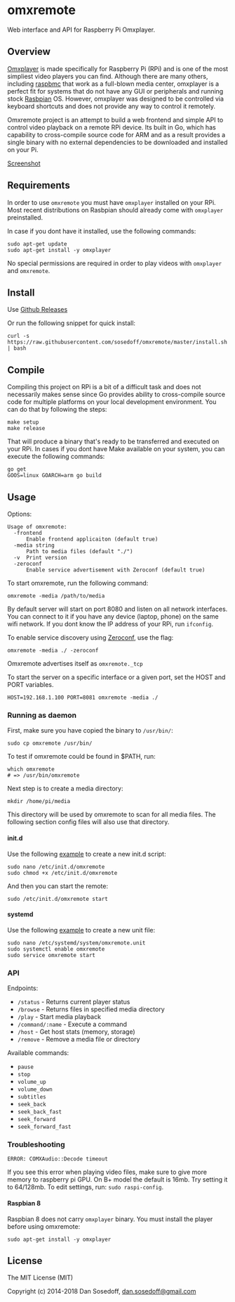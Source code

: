 # omxremote

Web interface and API for Raspberry Pi Omxplayer.

## Overview

[Omxplayer](http://elinux.org/Omxplayer) is made specifically for Raspberry Pi (RPi) and
is one of the most simpliest video players you can find. Although there are many others,
including [raspbmc](http://www.raspbmc.com/) that work as a full-blown media center,
omxplayer is a perfect fit for systems that do not have any GUI or peripherals and running stock 
[Rasbpian](http://www.raspbian.org/) OS. However, omxplayer was designed to be
controlled via keyboard shortcuts and does not provide any way to control it remotely.

Omxremote project is an attempt to build a web frontend and simple API to control 
video playback on a remote RPi device. Its built in Go, which has capability to 
cross-compile source code for ARM and as a result provides a single binary with 
no external dependencies to be downloaded and installed on your Pi.

[Screenshot](screenshots/omxremote.png)

## Requirements

In order to use `omxremote` you must have `omxplayer` installed on your RPi. Most
recent distributions on Rasbpian should already come with `omxplayer` preinstalled.

In case if you dont have it installed, use the following commands:

```
sudo apt-get update
sudo apt-get install -y omxplayer
```

No special permissions are required in order to play videos with `omxplayer` and `omxremote`.

## Install

Use [Github Releases](https://github.com/sosedoff/omxremote/releases)

Or run the following snippet for quick install:

```
curl -s https://raw.githubusercontent.com/sosedoff/omxremote/master/install.sh | bash
```

## Compile

Compiling this project on RPi is a bit of a difficult task and does not necessarily makes
sense since Go provides ability to cross-compile source code for multiple platforms on
your local development environment. You can do that by following the steps:

```
make setup
make release
```

That will produce a binary that's ready to be transferred and executed on your RPi. 
In cases if you dont have Make available on your system, you can execute the following commands:

```
go get
GOOS=linux GOARCH=arm go build
```

## Usage

Options:

```
Usage of omxremote:
  -frontend
      Enable frontend applicaiton (default true)
  -media string
      Path to media files (default "./")
  -v  Print version
  -zeroconf
      Enable service advertisement with Zeroconf (default true)
```

To start omxremote, run the following command:

```
omxremote -media /path/to/media
```

By default server will start on port 8080 and listen on all network interfaces. You can
connect to it if you have any device (laptop, phone) on the same wifi network.
If you dont know the IP address of your RPi, run `ifconfig`.

To enable service discovery using [Zeroconf](http://zeroconf.org/), use the flag:

```
omxremote -media ./ -zeroconf
```

Omxremote advertises itself as `omxremote._tcp`

To start the server on a specific interface or a given port, set the HOST and PORT variables.
```
HOST=192.168.1.100 PORT=8081 omxremote -media ./
```

### Running as daemon

First, make sure you have copied the binary to `/usr/bin/`:

```
sudo cp omxremote /usr/bin/
```

To test if omxremote could be found in $PATH, run:

```
which omxremote
# => /usr/bin/omxremote
```

Next step is to create a media directory:

```
mkdir /home/pi/media
```

This directory will be used by omxremote to scan for all media files. The following
section config files will also use that directory.

#### init.d

Use the following [example](https://github.com/sosedoff/omxremote/blob/master/config/omxremote.initd) to create a new init.d script:

```
sudo nano /etc/init.d/omxremote
sudo chmod +x /etc/init.d/omxremote
```

And then you can start the remote:

```
sudo /etc/init.d/omxremote start
```

#### systemd

Use the following [example](https://github.com/sosedoff/omxremote/blob/master/config/omxremote.service) to create a new unit file:

```
sudo nano /etc/systemd/system/omxremote.unit
sudo systemctl enable omxremote
sudo service omxremote start
```

### API

Endpoints:

- `/status`        - Returns current player status
- `/browse`        - Returns files in specified media directory
- `/play`          - Start media playback
- `/command/:name` - Execute a command
- `/host`          - Get host stats (memory, storage)
- `/remove`        - Remove a media file or directory

Available commands:

- `pause`
- `stop`
- `volume_up`
- `volume_down`
- `subtitles`
- `seek_back`
- `seek_back_fast`
- `seek_forward`
- `seek_forward_fast`

### Troubleshooting

```
ERROR: COMXAudio::Decode timeout
```

If you see this error when playing video files, make sure to give more memory
to raspberry pi GPU. On B+ model the default is 16mb. Try setting it to 64/128mb.
To edit settings, run: `sudo raspi-config`.

#### Raspbian 8

Raspbian 8 does not carry `omxplayer` binary. You must install the player before
using omxremote:

```
sudo apt-get install -y omxplayer
```

## License

The MIT License (MIT)

Copyright (c) 2014-2018 Dan Sosedoff, dan.sosedoff@gmail.com
